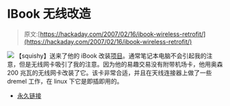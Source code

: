 # IBook 无线改造

> 原文:[https://hackaday.com/2007/02/16/ibook-wireless-retrofit/](https://hackaday.com/2007/02/16/ibook-wireless-retrofit/)

![](../Images/3ee263ea4dc20e7323f0f8e30bb70122.png)
【squishy】送来了他的 iBook 改装[项目](http://squishydale.fortunecity.com/quasibook/The%20Wireless%20Card.html)。通常笔记本电脑不会引起我的注意，但是无线网卡吸引了我的注意。因为他的易趣交易没有附带机场卡，他用奥森 200 兆瓦的无线网卡改装了它。该卡非常合适，并且在天线连接器上做了一些 dremel 工作，在 linux 下它是即插即用的。

*   [永久链接](http://squishydale.fortunecity.com/quasibook/The%20Wireless%20Card.html)